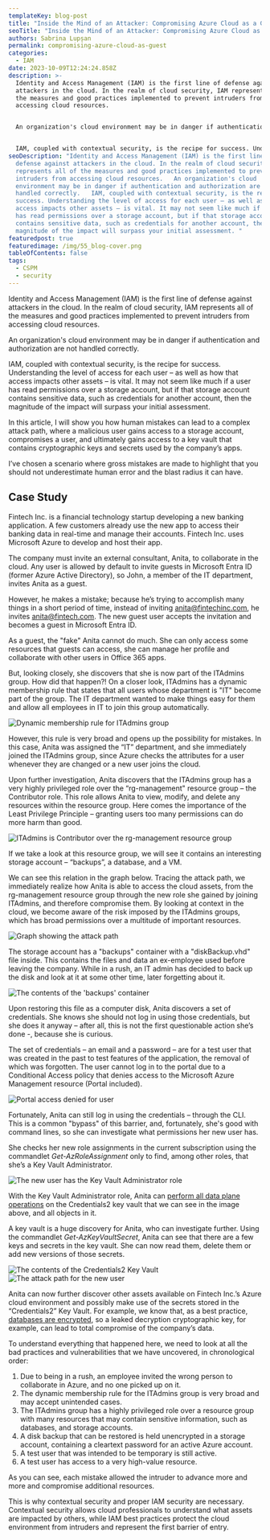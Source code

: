 ```yaml
---
templateKey: blog-post
title: "Inside the Mind of an Attacker: Compromising Azure Cloud as a Guest"
seoTitle: "Inside the Mind of an Attacker: Compromising Azure Cloud as a Guest"
authors: Sabrina Lupșan
permalink: compromising-azure-cloud-as-guest
categories:
  - IAM
date: 2023-10-09T12:24:24.858Z
description: >-
  Identity and Access Management (IAM) is the first line of defense against
  attackers in the cloud. In the realm of cloud security, IAM represents all of
  the measures and good practices implemented to prevent intruders from
  accessing cloud resources. 


  An organization's cloud environment may be in danger if authentication and authorization are not handled correctly. 


  IAM, coupled with contextual security, is the recipe for success. Understanding the level of access for each user – as well as how that access impacts other assets – is vital. It may not seem like much if a user has read permissions over a storage account, but if that storage account contains sensitive data, such as credentials for another account, then the magnitude of the impact will surpass your initial assessment. 
seoDescription: "Identity and Access Management (IAM) is the first line of
  defense against attackers in the cloud. In the realm of cloud security, IAM
  represents all of the measures and good practices implemented to prevent
  intruders from accessing cloud resources.   An organization's cloud
  environment may be in danger if authentication and authorization are not
  handled correctly.   IAM, coupled with contextual security, is the recipe for
  success. Understanding the level of access for each user – as well as how that
  access impacts other assets – is vital. It may not seem like much if a user
  has read permissions over a storage account, but if that storage account
  contains sensitive data, such as credentials for another account, then the
  magnitude of the impact will surpass your initial assessment. "
featuredpost: true
featuredimage: /img/55_blog-cover.png
tableOfContents: false
tags:
  - CSPM
  - security
---
```

Identity and Access Management (IAM) is the first line of defense against attackers in the cloud. In the realm of cloud security, IAM represents all of the measures and good practices implemented to prevent intruders from accessing cloud resources. 

An organization's cloud environment may be in danger if authentication and authorization are not handled correctly. 

IAM, coupled with contextual security, is the recipe for success. Understanding the level of access for each user – as well as how that access impacts other assets – is vital. It may not seem like much if a user has read permissions over a storage account, but if that storage account contains sensitive data, such as credentials for another account, then the magnitude of the impact will surpass your initial assessment. 

In this article, I will show you how human mistakes can lead to a complex attack path, where a malicious user gains access to a storage account, compromises a user, and ultimately gains access to a key vault that contains cryptographic keys and secrets used by the company’s apps. 

I’ve chosen a scenario where gross mistakes are made to highlight that you should not underestimate human error and the blast radius it can have.  

## Case Study

Fintech Inc. is a financial technology startup developing a new banking application. A few customers already use the new app to access their banking data in real-time and manage their accounts. Fintech Inc. uses Microsoft Azure to develop and host their app. 

The company must invite an external consultant, Anita, to collaborate in the cloud. Any user is allowed by default to invite guests in Microsoft Entra ID (former Azure Active Directory), so John, a member of the IT department, invites Anita as a guest. 

However, he makes a mistake; because he’s trying to accomplish many things in a short period of time, instead of inviting anita@fintechinc.com, he invites anita@fintech.com. The new guest user accepts the invitation and becomes a guest in Microsoft Entra ID. 

As a guest, the "fake" Anita cannot do much. She can only access some resources that guests can access, she can manage her profile and collaborate with other users in Office 365 apps.  

But, looking closely, she discovers that she is now part of the ITAdmins group. How did that happen?! On a closer look, ITAdmins has a dynamic membership rule that states that all users whose department is "IT" become part of the group. The IT department wanted to make things easy for them and allow all employees in IT to join this group automatically. 

<img src="/img/55_blog-dynamic-membership-rule.png" alt="Dynamic membership rule for ITAdmins group" title="Dynamic membership rule for ITAdmins group" class=" blog-image-shadow " style="width:auto;height:auto;"/>

However, this rule is very broad and opens up the possibility for mistakes. In this case, Anita was assigned the “IT” department, and she immediately joined the ITAdmins group, since Azure checks the attributes for a user whenever they are changed or a new user joins the cloud.  

Upon further investigation, Anita discovers that the ITAdmins group has a very highly privileged role over the “rg-management" resource group – the Contributor role. This role allows Anita to view, modify, and delete any resources within the resource group. Here comes the importance of the Least Privilege Principle – granting users too many permissions can do more harm than good. 

<img src="/img/55_blog-it-admins-contributor-rg-management.png" alt="ITAdmins is Contributor over the rg-management resource group" title="ITAdmins is Contributor over the rg-management resource group" class=" blog-image-shadow " style="width:auto;height:auto;"/>

If we take a look at this resource group, we will see it contains an interesting storage account – “backups”, a database, and a VM. 

We can see this relation in the graph below. Tracing the attack path, we immediately realize how Anita is able to access the cloud assets, from the rg-management resource group through the new role she gained by joining ITAdmins, and therefore compromise them. By looking at context in the cloud, we become aware of the risk imposed by the ITAdmins groups, which has broad permissions over a multitude of important resources. 

<img src="/img/55_blog-first-graph.png" alt="Graph showing the attack path" title="Graph showing the attack path" class=" blog-image-shadow " style="width:auto;height:auto;"/>

The storage account has a "backups" container with a "diskBackup.vhd" file inside. This contains the files and data an ex-employee used before leaving the company. While in a rush, an IT admin has decided to back up the disk and look at it at some other time, later forgetting about it. 

<img src="/img/55_blog-backups-container.png" alt="The contents of the 'backups' container" title="The contents of the 'backups' container" class=" blog-image-shadow " style="width:auto;height:auto;"/>

Upon restoring this file as a computer disk, Anita discovers a set of credentials. She knows she should not log in using those credentials, but she does it anyway – after all, this is not the first questionable action she’s done -, because she is curious.  

The set of credentials – an email and a password – are for a test user that was created in the past to test features of the application, the removal of which was forgotten. The user cannot log in to the portal due to a Conditional Access policy that denies access to the Microsoft Azure Management resource (Portal included).  

<img src="/img/55_blog-access-to-portal-denied.png" alt="Portal access denied for user" title="Portal access denied for user" class=" blog-image-shadow " style="width:auto;height:auto;"/>

Fortunately, Anita can still log in using the credentials – through the CLI. This is a common "bypass" of this barrier, and, fortunately, she's good with command lines, so she can investigate what permissions her new user has. 

She checks her new role assignments in the current subscription using the commandlet *Get-AzRoleAssignment* only to find, among other roles, that she’s a Key Vault Administrator. 

<img src="/img/55_blog-key-vault-administrator-role.png" alt="The new user has the Key Vault Administrator role" title="The new user has the Key Vault Administrator role" class=" blog-image-shadow " style="width:auto;height:auto;"/>

With the Key Vault Administrator role, Anita can [perform all data plane operations](https://learn.microsoft.com/en-us/azure/key-vault/general/rbac-guide?tabs=azure-cli) on the Credentials2 key vault that we can see in the image above, and all objects in it. 

A key vault is a huge discovery for Anita, who can investigate further. Using the commandlet *Get-AzKeyVaultSecret*, Anita can see that there are a few keys and secrets in the key vault. She can now read them, delete them or add new versions of those secrets. 

<img src="/img/55_blog-contents-of-the-key-vault.png" alt="The contents of the Credentials2 Key Vault" title="The contents of the Credentials2 Key Vault" class=" blog-image-shadow " style="width:auto;height:auto;"/>

<img src="/img/55_blog-second-graph.png" alt="The attack path for the new user" title="The attack path for the new user" class=" blog-image-shadow " style="width:auto;height:auto;"/>

Anita can now further discover other assets available on Fintech Inc.’s Azure cloud environment and possibly make use of the secrets stored in the “Credentials2” Key Vault. For example, we know that, as a best practice, [databases are encrypted](https://cyscale.com/blog/best-practices-for-securing-databases/), so a leaked decryption cryptographic key, for example, can lead to total compromise of the company’s data. 

To understand everything that happened here, we need to look at all the bad practices and vulnerabilities that we have uncovered, in chronological order: 

1. Due to being in a rush, an employee invited the wrong person to collaborate in Azure, and no one picked up on it. 
2. The dynamic membership rule for the ITAdmins group is very broad and may accept unintended cases. 
3. The ITAdmins group has a highly privileged role over a resource group with many resources that may contain sensitive information, such as databases, and storage accounts. 
4. A disk backup that can be restored is held unencrypted in a storage account, containing a cleartext password for an active Azure account. 
5. A test user that was intended to be temporary is still active. 
6. A test user has access to a very high-value resource. 

As you can see, each mistake allowed the intruder to advance more and more and compromise additional resources. 

This is why contextual security and proper IAM security are necessary. Contextual security allows cloud professionals to understand what assets are impacted by others, while IAM best practices protect the cloud environment from intruders and represent the first barrier of entry.

